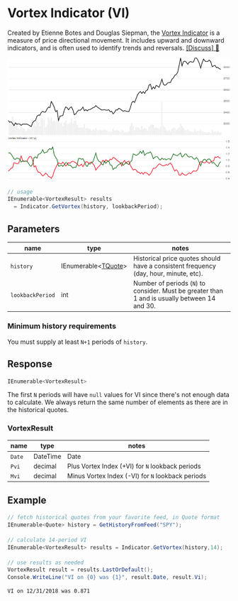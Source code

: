 # Vortex Indicator (VI)

Created by Etienne Botes and Douglas Siepman, the [Vortex Indicator](https://en.wikipedia.org/wiki/Vortex_indicator) is a measure of price directional movement.  It includes upward and downward indicators, and is often used to identify trends and reversals.
[[Discuss] :speech_balloon:](https://github.com/DaveSkender/Stock.Indicators/discussions/339 "Community discussion about this indicator")

![image](chart.png)

```csharp
// usage
IEnumerable<VortexResult> results
  = Indicator.GetVortex(history, lookbackPeriod);  
```

## Parameters

| name | type | notes
| -- |-- |--
| `history` | IEnumerable\<[TQuote](../../docs/GUIDE.md#historical-quotes)\> | Historical price quotes should have a consistent frequency (day, hour, minute, etc).
| `lookbackPeriod` | int | Number of periods (`N`) to consider.  Must be greater than 1 and is usually between 14 and 30.

### Minimum history requirements

You must supply at least `N+1` periods of `history`.

## Response

```csharp
IEnumerable<VortexResult>
```

The first `N` periods will have `null` values for VI since there's not enough data to calculate.  We always return the same number of elements as there are in the historical quotes.

### VortexResult

| name | type | notes
| -- |-- |--
| `Date` | DateTime | Date
| `Pvi` | decimal | Plus Vortex Index (+VI) for `N` lookback periods
| `Mvi` | decimal | Minus Vortex Index (-VI) for `N` lookback periods

## Example

```csharp
// fetch historical quotes from your favorite feed, in Quote format
IEnumerable<Quote> history = GetHistoryFromFeed("SPY");

// calculate 14-period VI
IEnumerable<VortexResult> results = Indicator.GetVortex(history,14);

// use results as needed
VortexResult result = results.LastOrDefault();
Console.WriteLine("VI on {0} was {1}", result.Date, result.Vi);
```

```bash
VI on 12/31/2018 was 0.871
```
